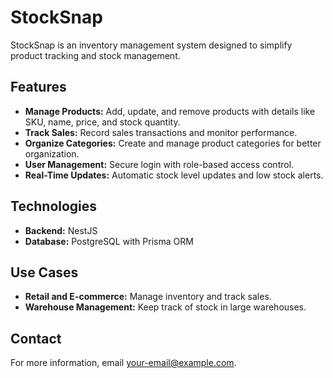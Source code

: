 # StockSnap

StockSnap is an inventory management system designed to simplify product tracking and stock management.

## Features

- **Manage Products:** Add, update, and remove products with details like SKU, name, price, and stock quantity.
- **Track Sales:** Record sales transactions and monitor performance.
- **Organize Categories:** Create and manage product categories for better organization.
- **User Management:** Secure login with role-based access control.
- **Real-Time Updates:** Automatic stock level updates and low stock alerts.

## Technologies

- **Backend:** NestJS
- **Database:** PostgreSQL with Prisma ORM

## Use Cases

- **Retail and E-commerce:** Manage inventory and track sales.
- **Warehouse Management:** Keep track of stock in large warehouses.

## Contact

For more information, email [your-email@example.com](mailto:your-email@example.com).
